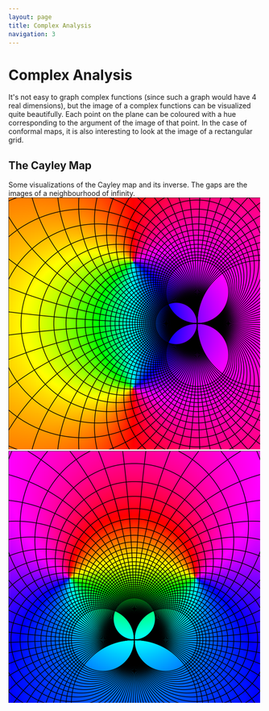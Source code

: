 ```yaml
---
layout: page
title: Complex Analysis
navigation: 3
---
```


<h1> Complex Analysis </h1>
It's not easy to graph complex functions (since such a graph would have 4 real dimensions), but the image of a complex functions can be visualized quite beautifully.
Each point on the plane can be coloured with a hue corresponding to the argument of the image of that point. 
In the case of conformal maps, it is also interesting to look at the image of a rectangular grid.

<h2> The Cayley Map </h2>
Some visualizations of the Cayley map and its inverse. 
The gaps are the images of a neighbourhood of infinity.

<img src="\images\complex\cayley_map.png">
<img src="\images\complex\cayley_map_inverse.png">
